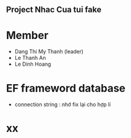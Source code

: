 ## Project Nhac Cua tui fake

# Member 
- Dang Thi My Thanh (leader)
- Le Thanh An
- Le Dinh Hoang  

# EF frameword database
- connection string : nhớ fix lại cho hợp lí


# xx	